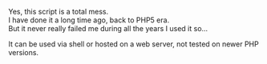 Yes, this script is a total mess.  
I have done it a long time ago, back to PHP5 era.  
But it never really failed me during all the years I used it so...  
  
It can be used via shell or hosted on a web server, not tested on newer PHP versions.  
  
